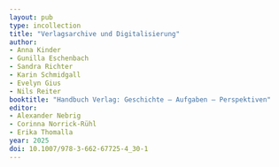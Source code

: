 ```yaml
---
layout: pub
type: incollection
title: "Verlagsarchive und Digitalisierung"
author:
- Anna Kinder
- Gunilla Eschenbach
- Sandra Richter
- Karin Schmidgall
- Evelyn Gius
- Nils Reiter
booktitle: "Handbuch Verlag: Geschichte – Aufgaben – Perspektiven"
editor: 
- Alexander Nebrig
- Corinna Norrick-Rühl
- Erika Thomalla
year: 2025
doi: 10.1007/978-3-662-67725-4_30-1
---
```



